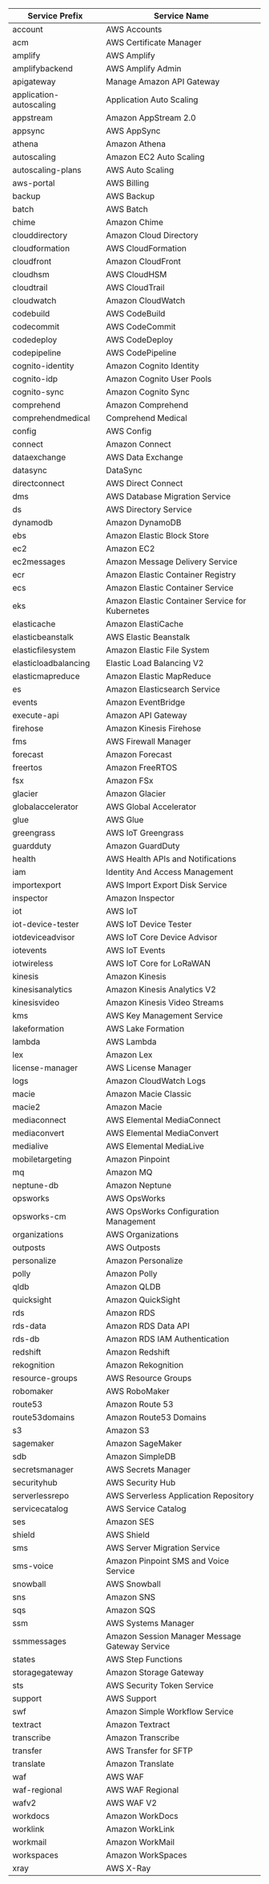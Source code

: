 | Service Prefix          | Service Name                                    |
|-------------------------|-------------------------------------------------|
| account                 | AWS Accounts                                    |
| acm                     | AWS Certificate Manager                         |
| amplify                 | AWS Amplify                                     |
| amplifybackend          | AWS Amplify Admin                               |
| apigateway              | Manage Amazon API Gateway                       |
| application-autoscaling | Application Auto Scaling                        |
| appstream               | Amazon AppStream 2.0                            |
| appsync                 | AWS AppSync                                     |
| athena                  | Amazon Athena                                   |
| autoscaling             | Amazon EC2 Auto Scaling                         |
| autoscaling-plans       | AWS Auto Scaling                                |
| aws-portal              | AWS Billing                                     |
| backup                  | AWS Backup                                      |
| batch                   | AWS Batch                                       |
| chime                   | Amazon Chime                                    |
| clouddirectory          | Amazon Cloud Directory                          |
| cloudformation          | AWS CloudFormation                              |
| cloudfront              | Amazon CloudFront                               |
| cloudhsm                | AWS CloudHSM                                    |
| cloudtrail              | AWS CloudTrail                                  |
| cloudwatch              | Amazon CloudWatch                               |
| codebuild               | AWS CodeBuild                                   |
| codecommit              | AWS CodeCommit                                  |
| codedeploy              | AWS CodeDeploy                                  |
| codepipeline            | AWS CodePipeline                                |
| cognito-identity        | Amazon Cognito Identity                         |
| cognito-idp             | Amazon Cognito User Pools                       |
| cognito-sync            | Amazon Cognito Sync                             |
| comprehend              | Amazon Comprehend                               |
| comprehendmedical       | Comprehend Medical                              |
| config                  | AWS Config                                      |
| connect                 | Amazon Connect                                  |
| dataexchange            | AWS Data Exchange                               |
| datasync                | DataSync                                        |
| directconnect           | AWS Direct Connect                              |
| dms                     | AWS Database Migration Service                  |
| ds                      | AWS Directory Service                           |
| dynamodb                | Amazon DynamoDB                                 |
| ebs                     | Amazon Elastic Block Store                      |
| ec2                     | Amazon EC2                                      |
| ec2messages             | Amazon Message Delivery Service                 |
| ecr                     | Amazon Elastic Container Registry               |
| ecs                     | Amazon Elastic Container Service                |
| eks                     | Amazon Elastic Container Service for Kubernetes |
| elasticache             | Amazon ElastiCache                              |
| elasticbeanstalk        | AWS Elastic Beanstalk                           |
| elasticfilesystem       | Amazon Elastic File System                      |
| elasticloadbalancing    | Elastic Load Balancing V2                       |
| elasticmapreduce        | Amazon Elastic MapReduce                        |
| es                      | Amazon Elasticsearch Service                    |
| events                  | Amazon EventBridge                              |
| execute-api             | Amazon API Gateway                              |
| firehose                | Amazon Kinesis Firehose                         |
| fms                     | AWS Firewall Manager                            |
| forecast                | Amazon Forecast                                 |
| freertos                | Amazon FreeRTOS                                 |
| fsx                     | Amazon FSx                                      |
| glacier                 | Amazon Glacier                                  |
| globalaccelerator       | AWS Global Accelerator                          |
| glue                    | AWS Glue                                        |
| greengrass              | AWS IoT Greengrass                              |
| guardduty               | Amazon GuardDuty                                |
| health                  | AWS Health APIs and Notifications               |
| iam                     | Identity And Access Management                  |
| importexport            | AWS Import Export Disk Service                  |
| inspector               | Amazon Inspector                                |
| iot                     | AWS IoT                                         |
| iot-device-tester       | AWS IoT Device Tester                           |
| iotdeviceadvisor        | AWS IoT Core Device Advisor                     |
| iotevents               | AWS IoT Events                                  |
| iotwireless             | AWS IoT Core for LoRaWAN                        |
| kinesis                 | Amazon Kinesis                                  |
| kinesisanalytics        | Amazon Kinesis Analytics V2                     |
| kinesisvideo            | Amazon Kinesis Video Streams                    |
| kms                     | AWS Key Management Service                      |
| lakeformation           | AWS Lake Formation                              |
| lambda                  | AWS Lambda                                      |
| lex                     | Amazon Lex                                      |
| license-manager         | AWS License Manager                             |
| logs                    | Amazon CloudWatch Logs                          |
| macie                   | Amazon Macie Classic                            |
| macie2                  | Amazon Macie                                    |
| mediaconnect            | AWS Elemental MediaConnect                      |
| mediaconvert            | AWS Elemental MediaConvert                      |
| medialive               | AWS Elemental MediaLive                         |
| mobiletargeting         | Amazon Pinpoint                                 |
| mq                      | Amazon MQ                                       |
| neptune-db              | Amazon Neptune                                  |
| opsworks                | AWS OpsWorks                                    |
| opsworks-cm             | AWS OpsWorks Configuration Management           |
| organizations           | AWS Organizations                               |
| outposts                | AWS Outposts                                    |
| personalize             | Amazon Personalize                              |
| polly                   | Amazon Polly                                    |
| qldb                    | Amazon QLDB                                     |
| quicksight              | Amazon QuickSight                               |
| rds                     | Amazon RDS                                      |
| rds-data                | Amazon RDS Data API                             |
| rds-db                  | Amazon RDS IAM Authentication                   |
| redshift                | Amazon Redshift                                 |
| rekognition             | Amazon Rekognition                              |
| resource-groups         | AWS Resource Groups                             |
| robomaker               | AWS RoboMaker                                   |
| route53                 | Amazon Route 53                                 |
| route53domains          | Amazon Route53 Domains                          |
| s3                      | Amazon S3                                       |
| sagemaker               | Amazon SageMaker                                |
| sdb                     | Amazon SimpleDB                                 |
| secretsmanager          | AWS Secrets Manager                             |
| securityhub             | AWS Security Hub                                |
| serverlessrepo          | AWS Serverless Application Repository           |
| servicecatalog          | AWS Service Catalog                             |
| ses                     | Amazon SES                                      |
| shield                  | AWS Shield                                      |
| sms                     | AWS Server Migration Service                    |
| sms-voice               | Amazon Pinpoint SMS and Voice Service           |
| snowball                | AWS Snowball                                    |
| sns                     | Amazon SNS                                      |
| sqs                     | Amazon SQS                                      |
| ssm                     | AWS Systems Manager                             |
| ssmmessages             | Amazon Session Manager Message Gateway Service  |
| states                  | AWS Step Functions                              |
| storagegateway          | Amazon Storage Gateway                          |
| sts                     | AWS Security Token Service                      |
| support                 | AWS Support                                     |
| swf                     | Amazon Simple Workflow Service                  |
| textract                | Amazon Textract                                 |
| transcribe              | Amazon Transcribe                               |
| transfer                | AWS Transfer for SFTP                           |
| translate               | Amazon Translate                                |
| waf                     | AWS WAF                                         |
| waf-regional            | AWS WAF Regional                                |
| wafv2                   | AWS WAF V2                                      |
| workdocs                | Amazon WorkDocs                                 |
| worklink                | Amazon WorkLink                                 |
| workmail                | Amazon WorkMail                                 |
| workspaces              | Amazon WorkSpaces                               |
| xray                    | AWS X-Ray                                       |
